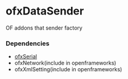 # ofxDataSender
OF addons that sender factory

### Dependencies
- [ofxSerial](https://github.com/bakercp/ofxSerial)
- ofxNetwork(include in openframeworks)
- ofxXmlSetting(include in openframeworks)
